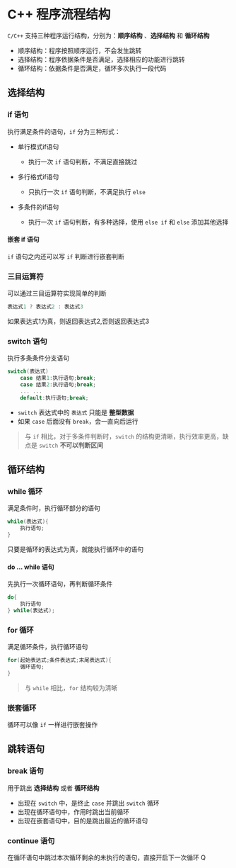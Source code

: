 # C++ 程序流程结构

`C/C++` 支持三种程序运行结构，分别为：**顺序结构** 、**选择结构** 和 **循环结构**

- 顺序结构：程序按照顺序运行，不会发生跳转
- 选择结构：程序依据条件是否满足，选择相应的功能进行跳转
- 循环结构：依据条件是否满足，循环多次执行一段代码

## 选择结构

### if 语句

执行满足条件的语句，`if` 分为三种形式：

- 单行模式if语句
  - 执行一次 `if` 语句判断，不满足直接跳过

- 多行格式if语句
  - 只执行一次 `if` 语句判断，不满足执行 `else`

- 多条件的if语句
  - 执行一次 `if` 语句判断，有多种选择，使用 `else if` 和 `else` 添加其他选择

#### 嵌套 if 语句

`if` 语句之内还可以写 `if` 判断进行嵌套判断

### 三目运算符

可以通过三目运算符实现简单的判断

```cpp
表达式1 ? 表达式2 : 表达式3
```

如果表达式1为真，则返回表达式2,否则返回表达式3

### switch 语句

执行多条条件分支语句

```cpp
switch(表达式)
	case 结果1:执行语句;break;
	case 结果2:执行语句;break;
	... ...
	default:执行语句;break;
```

- `switch` 表达式中的 `表达式` 只能是 **整型数据**
- 如果 `case` 后面没有 `break`，会一直向后运行

> 与 `if` 相比，对于多条件判断时，`switch` 的结构更清晰，执行效率更高，缺点是 `switch` **不可以判断区间**

## 循环结构

### while 循环

满足条件时，执行循环部分的语句

```cpp
while(表达式){
	执行语句;
}
```

只要是循环的表达式为真，就能执行循环中的语句

#### do ... while 语句

先执行一次循环语句，再判断循环条件

```cpp
do{
	执行语句
} while(表达式);
```

### for 循环

满足循环条件，执行循环语句

```cpp
for(起始表达式;条件表达式;末尾表达式){
	循环语句;
}
```

> 与 `while` 相比，`for` 结构较为清晰

### 嵌套循环

循环可以像 `if` 一样进行嵌套操作

## 跳转语句

### break 语句

用于跳出 **选择结构** 或者 **循环结构**

- 出现在 `switch` 中，是终止 `case` 并跳出 `switch` 循环
- 出现在循环语句中，作用时跳出当前循环
- 出现在嵌套语句中，目的是跳出最近的循环语句

### continue 语句

在循环语句中跳过本次循环剩余的未执行的语句，直接开启下一次循环
Q
